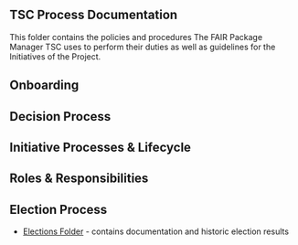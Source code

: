 ## TSC Process Documentation

This folder contains the policies and procedures The FAIR Package Manager TSC uses to perform their duties as well as guidelines for the Initiatives of the Project.

## Onboarding

## Decision Process

## Initiative Processes & Lifecycle

## Roles & Responsibilities

## Election Process
- [Elections Folder](https://github.com/fairpm/tsc/tree/main/elections) - contains documentation and historic election results
